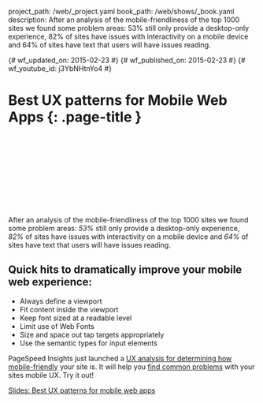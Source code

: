 project_path: /web/_project.yaml book_path: /web/shows/_book.yaml description: After an analysis of the mobile-friendliness of the top 1000 sites we found some problem areas: 53% still only provide a desktop-only experience, 82% of sites have issues with interactivity on a mobile device and 64% of sites have text that users will have issues reading.

{# wf_updated_on: 2015-02-23 #} {# wf_published_on: 2015-02-23 #} {# wf_youtube_id: j3YbNHtnYo4 #}

# Best UX patterns for Mobile Web Apps {: .page-title }

<div class="video-wrapper">
  <iframe class="devsite-embedded-youtube-video" data-video-id="j3YbNHtnYo4"
          data-autohide="1" data-showinfo="0" frameborder="0" allowfullscreen>
  </iframe>
</div>

After an analysis of the mobile-friendliness of the top 1000 sites we found some problem areas: *53%* still only provide a desktop-only experience, *82%* of sites have issues with interactivity on a mobile device and *64%* of sites have text that users will have issues reading.

## Quick hits to dramatically improve your mobile web experience:

+ Always define a viewport
+ Fit content inside the viewport
+ Keep font sized at a readable level
+ Limit use of Web Fonts
+ Size and space out tap targets appropriately
+ Use the semantic types for input elements

PageSpeed Insights just launched a [UX analysis for determining how mobile-friendly](/speed/pagespeed/insights/) your site is. It will help you [find common problems](/speed/pagespeed/insights/?url=http%3A%2F%2Fnews.google.com) with your sites mobile UX. Try it out!

[Slides: Best UX patterns for mobile web apps](https://mobile-ux.appspot.com/)